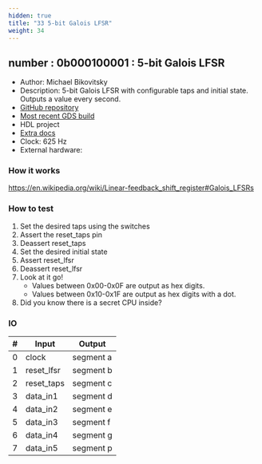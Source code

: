 ```yaml
---
hidden: true
title: "33 5-bit Galois LFSR"
weight: 34
---
```


## number : 0b000100001 : 5-bit Galois LFSR

* Author: Michael Bikovitsky
* Description: 5-bit Galois LFSR with configurable taps and initial state. Outputs a value every second.
* [GitHub repository](https://github.com/mbikovitsky/tt02-lfsr)
* [Most recent GDS build](https://github.com/mbikovitsky/tt02-lfsr/actions/runs/3603167022)
* HDL project
* [Extra docs]()
* Clock: 625 Hz
* External hardware: 



### How it works

https://en.wikipedia.org/wiki/Linear-feedback_shift_register#Galois_LFSRs

### How to test

1. Set the desired taps using the switches
2. Assert the reset_taps pin
3. Deassert reset_taps
4. Set the desired initial state
5. Assert reset_lfsr
6. Deassert reset_lfsr
7. Look at it go!
   - Values between 0x00-0x0F are output as hex digits.
   - Values between 0x10-0x1F are output as hex digits with a dot.
8. Did you know there is a secret CPU inside?


### IO

| # | Input        | Output       |
|---|--------------|--------------|
| 0 | clock  | segment a |
| 1 | reset_lfsr  | segment b |
| 2 | reset_taps  | segment c |
| 3 | data_in1  | segment d |
| 4 | data_in2  | segment e |
| 5 | data_in3  | segment f |
| 6 | data_in4  | segment g |
| 7 | data_in5  | segment p |
